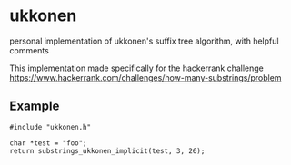 # ukkonen
personal implementation of ukkonen's suffix tree algorithm, with helpful comments

This implementation made specifically for the hackerrank challenge https://www.hackerrank.com/challenges/how-many-substrings/problem

## Example


    #include "ukkonen.h"

    char *test = "foo";
    return substrings_ukkonen_implicit(test, 3, 26);
